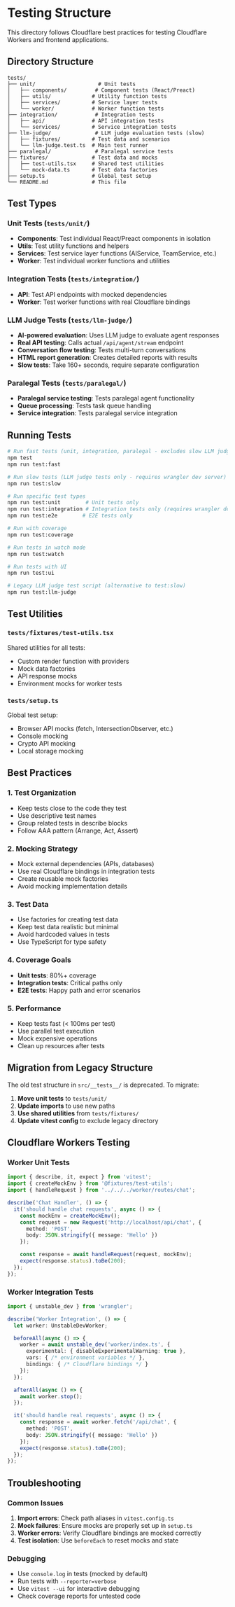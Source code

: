 # Testing Structure

This directory follows Cloudflare best practices for testing Cloudflare Workers and frontend applications.

## Directory Structure

```
tests/
├── unit/                    # Unit tests
│   ├── components/         # Component tests (React/Preact)
│   ├── utils/             # Utility function tests
│   ├── services/          # Service layer tests
│   └── worker/            # Worker function tests
├── integration/            # Integration tests
│   ├── api/               # API integration tests
│   └── services/          # Service integration tests
├── llm-judge/              # LLM judge evaluation tests (slow)
│   ├── fixtures/          # Test data and scenarios
│   └── llm-judge.test.ts  # Main test runner
├── paralegal/              # Paralegal service tests
├── fixtures/              # Test data and mocks
│   ├── test-utils.tsx     # Shared test utilities
│   └── mock-data.ts       # Test data factories
├── setup.ts               # Global test setup
└── README.md              # This file
```

## Test Types

### Unit Tests (`tests/unit/`)
- **Components**: Test individual React/Preact components in isolation
- **Utils**: Test utility functions and helpers
- **Services**: Test service layer functions (AIService, TeamService, etc.)
- **Worker**: Test individual worker functions and utilities

### Integration Tests (`tests/integration/`)
- **API**: Test API endpoints with mocked dependencies
- **Worker**: Test worker functions with real Cloudflare bindings

### LLM Judge Tests (`tests/llm-judge/`)
- **AI-powered evaluation**: Uses LLM judge to evaluate agent responses
- **Real API testing**: Calls actual `/api/agent/stream` endpoint
- **Conversation flow testing**: Tests multi-turn conversations
- **HTML report generation**: Creates detailed reports with results
- **Slow tests**: Take 160+ seconds, require separate configuration

### Paralegal Tests (`tests/paralegal/`)
- **Paralegal service testing**: Tests paralegal agent functionality
- **Queue processing**: Tests task queue handling
- **Service integration**: Tests paralegal service integration

## Running Tests

```bash
# Run fast tests (unit, integration, paralegal - excludes slow LLM judge tests)
npm test
npm run test:fast

# Run slow tests (LLM judge tests only - requires wrangler dev server)
npm run test:slow

# Run specific test types
npm run test:unit        # Unit tests only
npm run test:integration # Integration tests only (requires wrangler dev server)
npm run test:e2e        # E2E tests only

# Run with coverage
npm run test:coverage

# Run tests in watch mode
npm run test:watch

# Run tests with UI
npm run test:ui

# Legacy LLM judge test script (alternative to test:slow)
npm run test:llm-judge
```

## Test Utilities

### `tests/fixtures/test-utils.tsx`
Shared utilities for all tests:
- Custom render function with providers
- Mock data factories
- API response mocks
- Environment mocks for worker tests

### `tests/setup.ts`
Global test setup:
- Browser API mocks (fetch, IntersectionObserver, etc.)
- Console mocking
- Crypto API mocking
- Local storage mocking

## Best Practices

### 1. Test Organization
- Keep tests close to the code they test
- Use descriptive test names
- Group related tests in describe blocks
- Follow AAA pattern (Arrange, Act, Assert)

### 2. Mocking Strategy
- Mock external dependencies (APIs, databases)
- Use real Cloudflare bindings in integration tests
- Create reusable mock factories
- Avoid mocking implementation details

### 3. Test Data
- Use factories for creating test data
- Keep test data realistic but minimal
- Avoid hardcoded values in tests
- Use TypeScript for type safety

### 4. Coverage Goals
- **Unit tests**: 80%+ coverage
- **Integration tests**: Critical paths only
- **E2E tests**: Happy path and error scenarios

### 5. Performance
- Keep tests fast (< 100ms per test)
- Use parallel test execution
- Mock expensive operations
- Clean up resources after tests

## Migration from Legacy Structure

The old test structure in `src/__tests__/` is deprecated. To migrate:

1. **Move unit tests** to `tests/unit/`
2. **Update imports** to use new paths
3. **Use shared utilities** from `tests/fixtures/`
4. **Update vitest config** to exclude legacy directory

## Cloudflare Workers Testing

### Worker Unit Tests
```typescript
import { describe, it, expect } from 'vitest';
import { createMockEnv } from '@fixtures/test-utils';
import { handleRequest } from '../../../worker/routes/chat';

describe('Chat Handler', () => {
  it('should handle chat requests', async () => {
    const mockEnv = createMockEnv();
    const request = new Request('http://localhost/api/chat', {
      method: 'POST',
      body: JSON.stringify({ message: 'Hello' })
    });

    const response = await handleRequest(request, mockEnv);
    expect(response.status).toBe(200);
  });
});
```

### Worker Integration Tests
```typescript
import { unstable_dev } from 'wrangler';

describe('Worker Integration', () => {
  let worker: UnstableDevWorker;

  beforeAll(async () => {
    worker = await unstable_dev('worker/index.ts', {
      experimental: { disableExperimentalWarning: true },
      vars: { /* environment variables */ },
      bindings: { /* Cloudflare bindings */ }
    });
  });

  afterAll(async () => {
    await worker.stop();
  });

  it('should handle real requests', async () => {
    const response = await worker.fetch('/api/chat', {
      method: 'POST',
      body: JSON.stringify({ message: 'Hello' })
    });
    expect(response.status).toBe(200);
  });
});
```

## Troubleshooting

### Common Issues
1. **Import errors**: Check path aliases in `vitest.config.ts`
2. **Mock failures**: Ensure mocks are properly set up in `setup.ts`
3. **Worker errors**: Verify Cloudflare bindings are mocked correctly
4. **Test isolation**: Use `beforeEach` to reset mocks and state

### Debugging
- Use `console.log` in tests (mocked by default)
- Run tests with `--reporter=verbose`
- Use `vitest --ui` for interactive debugging
- Check coverage reports for untested code 